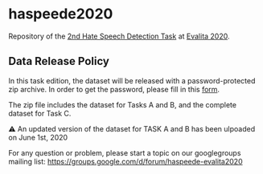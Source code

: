 # haspeede2020
Repository of the [2nd Hate Speech Detection Task](http://www.di.unito.it/~tutreeb/haspeede-evalita20/index.html#) at [Evalita 2020](http://www.evalita.it/2020).

## Data Release Policy
In this task edition, the dataset will be released with a password-protected zip archive. In order to get the password, please fill in this [form](https://forms.gle/BJQy6ciiXXtPCCJdA).


The zip file includes the dataset for Tasks A and B, and the complete dataset for Task C.

:warning: An updated version of the dataset for TASK A and B has been ulpoaded on June 1st, 2020

For any question or problem, please start a topic on our googlegroups mailing list: https://groups.google.com/d/forum/haspeede-evalita2020 

